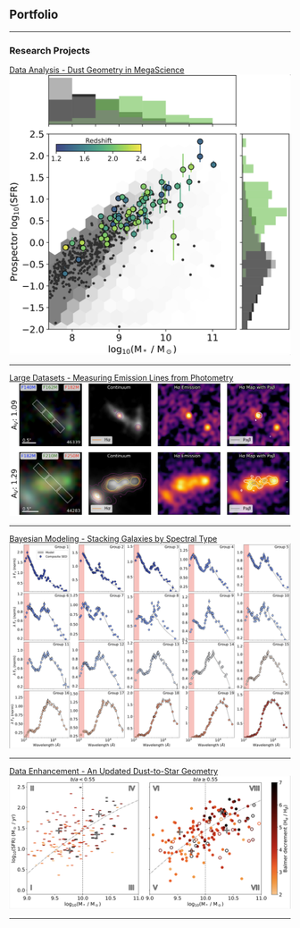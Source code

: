 ## Portfolio

---

### Research Projects

[Data Analysis - Dust Geometry in MegaScience](/paper4)
<img src="images/Paper4_Preview.png?raw=true"/>

---
[Large Datasets - Measuring Emission Lines from Photometry](/paper3)
<img src="images/Paper3_Preview.png?raw=true"/>

---
[Bayesian Modeling - Stacking Galaxies by Spectral Type](/paper2)
<img src="images/Paper2_Preview.png?raw=true"/>

---
[Data Enhancement - An Updated Dust-to-Star Geometry](/paper1)
<img src="images/Paper1_Preview.png?raw=true"/>


---

<!-- ### Category Name 2

- [Project 1 Title](http://example.com/)
- [Project 2 Title](http://example.com/)
- [Project 3 Title](http://example.com/)
- [Project 4 Title](http://example.com/)
- [Project 5 Title](http://example.com/)

--- -->




